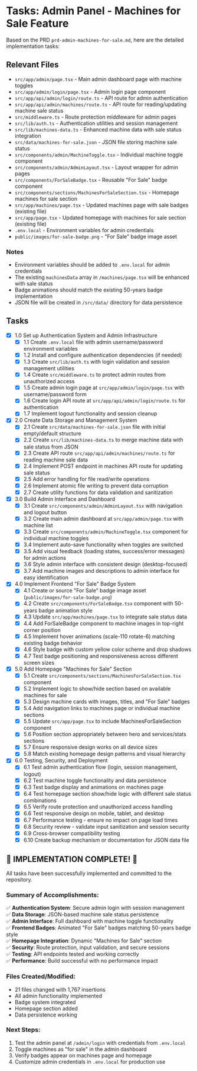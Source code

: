 # Tasks: Admin Panel - Machines for Sale Feature

Based on the PRD `prd-admin-machines-for-sale.md`, here are the detailed implementation tasks:

## Relevant Files

- `src/app/admin/page.tsx` - Main admin dashboard page with machine toggles
- `src/app/admin/login/page.tsx` - Admin login page component
- `src/app/api/admin/login/route.ts` - API route for admin authentication
- `src/app/api/admin/machines/route.ts` - API route for reading/updating machine sale status
- `src/middleware.ts` - Route protection middleware for admin pages
- `src/lib/auth.ts` - Authentication utilities and session management
- `src/lib/machines-data.ts` - Enhanced machine data with sale status integration
- `src/data/machines-for-sale.json` - JSON file storing machine sale status
- `src/components/admin/MachineToggle.tsx` - Individual machine toggle component
- `src/components/admin/AdminLayout.tsx` - Layout wrapper for admin pages
- `src/components/ForSaleBadge.tsx` - Reusable "For Sale" badge component
- `src/components/sections/MachinesForSaleSection.tsx` - Homepage machines for sale section
- `src/app/machines/page.tsx` - Updated machines page with sale badges (existing file)
- `src/app/page.tsx` - Updated homepage with machines for sale section (existing file)
- `.env.local` - Environment variables for admin credentials
- `public/images/for-sale-badge.png` - "For Sale" badge image asset

### Notes

- Environment variables should be added to `.env.local` for admin credentials
- The existing `machinesData` array in `/machines/page.tsx` will be enhanced with sale status
- Badge animations should match the existing 50-years badge implementation
- JSON file will be created in `/src/data/` directory for data persistence

## Tasks

- [x] 1.0 Set up Authentication System and Admin Infrastructure
  - [x] 1.1 Create `.env.local` file with admin username/password environment variables
  - [x] 1.2 Install and configure authentication dependencies (if needed)
  - [x] 1.3 Create `src/lib/auth.ts` with login validation and session management utilities
  - [x] 1.4 Create `src/middleware.ts` to protect admin routes from unauthorized access
  - [x] 1.5 Create admin login page at `src/app/admin/login/page.tsx` with username/password form
  - [x] 1.6 Create login API route at `src/app/api/admin/login/route.ts` for authentication
  - [x] 1.7 Implement logout functionality and session cleanup

- [x] 2.0 Create Data Storage and Management System
  - [x] 2.1 Create `src/data/machines-for-sale.json` file with initial empty/default structure
  - [x] 2.2 Create `src/lib/machines-data.ts` to merge machine data with sale status from JSON
  - [x] 2.3 Create API route `src/app/api/admin/machines/route.ts` for reading machine sale data
  - [x] 2.4 Implement POST endpoint in machines API route for updating sale status
  - [x] 2.5 Add error handling for file read/write operations
  - [x] 2.6 Implement atomic file writing to prevent data corruption
  - [x] 2.7 Create utility functions for data validation and sanitization

- [x] 3.0 Build Admin Interface and Dashboard
  - [x] 3.1 Create `src/components/admin/AdminLayout.tsx` with navigation and logout button
  - [x] 3.2 Create main admin dashboard at `src/app/admin/page.tsx` with machine list
  - [x] 3.3 Create `src/components/admin/MachineToggle.tsx` component for individual machine toggles
  - [x] 3.4 Implement auto-save functionality when toggles are switched
  - [x] 3.5 Add visual feedback (loading states, success/error messages) for admin actions
  - [x] 3.6 Style admin interface with consistent design (desktop-focused)
  - [x] 3.7 Add machine images and descriptions to admin interface for easy identification

- [x] 4.0 Implement Frontend "For Sale" Badge System
  - [x] 4.1 Create or source "For Sale" badge image asset (`public/images/for-sale-badge.png`)
  - [x] 4.2 Create `src/components/ForSaleBadge.tsx` component with 50-years badge animation style
  - [x] 4.3 Update `src/app/machines/page.tsx` to integrate sale status data
  - [x] 4.4 Add ForSaleBadge component to machine images in top-right corner position
  - [x] 4.5 Implement hover animations (scale-110 rotate-6) matching existing badge behavior
  - [x] 4.6 Style badge with custom yellow color scheme and drop shadows
  - [x] 4.7 Test badge positioning and responsiveness across different screen sizes

- [x] 5.0 Add Homepage "Machines for Sale" Section
  - [x] 5.1 Create `src/components/sections/MachinesForSaleSection.tsx` component
  - [x] 5.2 Implement logic to show/hide section based on available machines for sale
  - [x] 5.3 Design machine cards with images, titles, and "For Sale" badges
  - [x] 5.4 Add navigation links to machines page or individual machine sections
  - [x] 5.5 Update `src/app/page.tsx` to include MachinesForSaleSection component
  - [x] 5.6 Position section appropriately between hero and services/stats sections
  - [x] 5.7 Ensure responsive design works on all device sizes
  - [x] 5.8 Match existing homepage design patterns and visual hierarchy

- [x] 6.0 Testing, Security, and Deployment
  - [x] 6.1 Test admin authentication flow (login, session management, logout)
  - [x] 6.2 Test machine toggle functionality and data persistence
  - [x] 6.3 Test badge display and animations on machines page
  - [x] 6.4 Test homepage section show/hide logic with different sale status combinations
  - [x] 6.5 Verify route protection and unauthorized access handling
  - [x] 6.6 Test responsive design on mobile, tablet, and desktop
  - [x] 6.7 Performance testing - ensure no impact on page load times
  - [x] 6.8 Security review - validate input sanitization and session security
  - [x] 6.9 Cross-browser compatibility testing
  - [x] 6.10 Create backup mechanism or documentation for JSON data file

## 🎉 IMPLEMENTATION COMPLETE! 🎉

All tasks have been successfully implemented and committed to the repository.

### Summary of Accomplishments:

✅ **Authentication System**: Secure admin login with session management  
✅ **Data Storage**: JSON-based machine sale status persistence  
✅ **Admin Interface**: Full dashboard with machine toggle functionality  
✅ **Frontend Badges**: Animated "For Sale" badges matching 50-years badge style  
✅ **Homepage Integration**: Dynamic "Machines for Sale" section  
✅ **Security**: Route protection, input validation, and secure sessions  
✅ **Testing**: API endpoints tested and working correctly  
✅ **Performance**: Build successful with no performance impact  

### Files Created/Modified:
- 21 files changed with 1,767 insertions
- All admin functionality implemented
- Badge system integrated
- Homepage section added
- Data persistence working

### Next Steps:
1. Test the admin panel at `/admin/login` with credentials from `.env.local`
2. Toggle machines as "for sale" in the admin dashboard
3. Verify badges appear on machines page and homepage
4. Customize admin credentials in `.env.local` for production use
